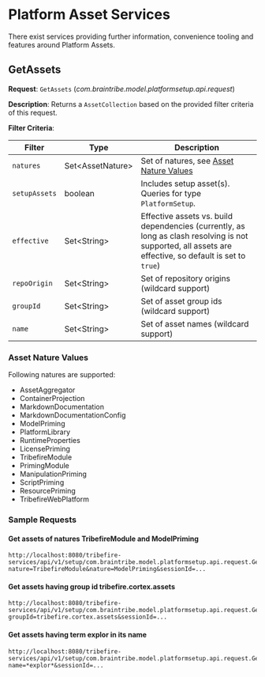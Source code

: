 # Platform Asset Services

There exist services providing further information, convenience tooling and features around Platform Assets.

## GetAssets

**Request**: `GetAssets` (_com.braintribe.model.platformsetup.api.request_)

**Description**: Returns a `AssetCollection` based on the provided filter criteria of this request.

**Filter Criteria**:

Filter | Type | Description
-----| ----------- | -----------
`natures` | Set\<AssetNature\> | Set of natures, see [Asset Nature Values](#asset-nature-values)
`setupAssets` | boolean | Includes setup asset(s). Queries for type `PlatformSetup`.
`effective` | Set\<String\> | Effective assets vs. build dependencies (currently, as long as clash resolving is not supported, all assets are effective, so default is set to `true`)
`repoOrigin` | Set\<String\> | Set of repository origins (wildcard support)
`groupId` | Set\<String\> | Set of asset group ids (wildcard support)
`name` | Set\<String\> | Set of asset names (wildcard support)

### Asset Nature Values

Following natures are supported:

*	AssetAggregator
*	ContainerProjection
*	MarkdownDocumentation
*	MarkdownDocumentationConfig
*	ModelPriming
*	PlatformLibrary
*	RuntimeProperties
*	LicensePriming
*	TribefireModule
*	PrimingModule
*	ManipulationPriming
*	ScriptPriming
*	ResourcePriming
*	TribefireWebPlatform

### Sample Requests

#### Get assets of natures TribefireModule and ModelPriming
```
http://localhost:8080/tribefire-services/api/v1/setup/com.braintribe.model.platformsetup.api.request.GetAssets?nature=TribefireModule&nature=ModelPriming&sessionId=...
```

#### Get assets having group id tribefire.cortex.assets
```
http://localhost:8080/tribefire-services/api/v1/setup/com.braintribe.model.platformsetup.api.request.GetAssets?groupId=tribefire.cortex.assets&sessionId=...
```

#### Get assets having term explor in its name
```
http://localhost:8080/tribefire-services/api/v1/setup/com.braintribe.model.platformsetup.api.request.GetAssets?name=*explor*&sessionId=...
```
